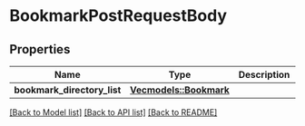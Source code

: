 # BookmarkPostRequestBody

## Properties
Name | Type | Description | Notes
------------ | ------------- | ------------- | -------------
**bookmark_directory_list** | [**Vec<models::Bookmark>**](Bookmark.md) |  | 

[[Back to Model list]](../README.md#documentation-for-models) [[Back to API list]](../README.md#documentation-for-api-endpoints) [[Back to README]](../README.md)


